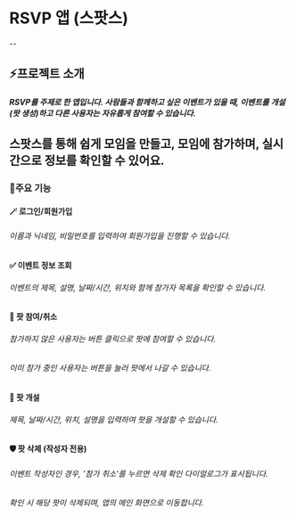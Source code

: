 # RSVP 앱 (스팟스)

--
## ⚡프로젝트 소개 

##### RSVP를 주제로 한 앱입니다. 사람들과 함께하고 싶은 이벤트가 있을 때, 이벤트를 개설(팟 생성)하고 다른 사용자는 자유롭게 참여할 수 있습니다.
스팟스를 통해 쉽게 모임을 만들고, 모임에 참가하며, 실시간으로 정보를 확인할 수 있어요.
--
### 📱주요 기능

#### 🪄 로그인/회원가입
###### 이름과 닉네임, 비밀번호를 입력하여 회원가입을 진행할 수 있습니다.

#### ✅ 이벤트 정보 조회
###### 이벤트의 제목, 설명, 날짜/시간, 위치와 함께 참가자 목록을 확인할 수 있습니다.

#### 🎯 팟 참여/취소
###### 참가하지 않은 사용자는 버튼 클릭으로 팟에 참여할 수 있습니다.
###### 이미 참가 중인 사용자는 버튼을 눌러 팟에서 나갈 수 있습니다.

#### 👀 팟 개설
###### 제목, 날짜/시간, 위치, 설명을 입력하여 팟을 개설할 수 있습니다.

#### 🛡 팟 삭제 (작성자 전용)
###### 이벤트 작성자인 경우, '참가 취소'를 누르면 삭제 확인 다이얼로그가 표시됩니다.
###### 확인 시 해당 팟이 삭제되며, 앱의 메인 화면으로 이동합니다.

